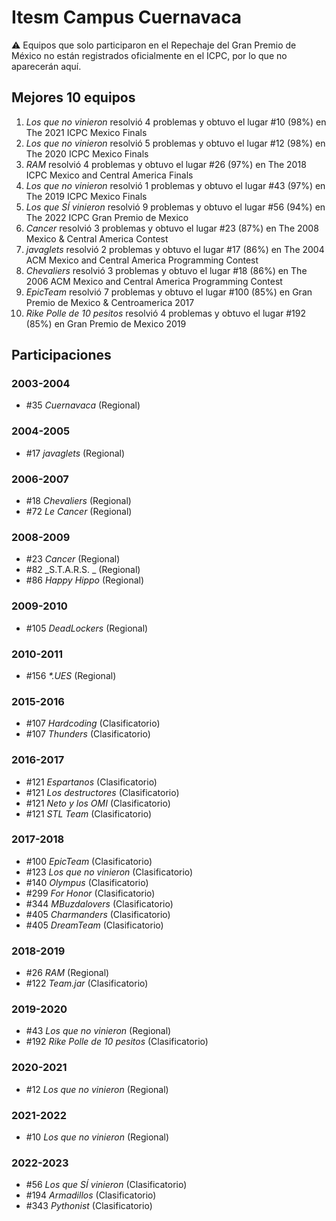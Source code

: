 # Itesm Campus Cuernavaca

:warning: Equipos que solo participaron en el Repechaje del Gran Premio de México no están registrados oficialmente en el ICPC, por lo que no aparecerán aquí.

## Mejores 10 equipos

1. _Los que no vinieron_ resolvió 4 problemas y obtuvo el lugar #10 (98%) en The 2021 ICPC Mexico Finals
1. _Los que no vinieron_ resolvió 5 problemas y obtuvo el lugar #12 (98%) en The 2020 ICPC Mexico Finals
1. _RAM_ resolvió 4 problemas y obtuvo el lugar #26 (97%) en The 2018 ICPC Mexico and Central America Finals
1. _Los que no vinieron_ resolvió 1 problemas y obtuvo el lugar #43 (97%) en The 2019 ICPC Mexico Finals
1. _Los que SÍ vinieron_ resolvió 9 problemas y obtuvo el lugar #56 (94%) en The 2022 ICPC Gran Premio de Mexico
1. _Cancer_ resolvió 3 problemas y obtuvo el lugar #23 (87%) en The 2008 Mexico & Central America Contest
1. _javaglets_ resolvió 2 problemas y obtuvo el lugar #17 (86%) en The 2004 ACM Mexico and Central America Programming Contest
1. _Chevaliers_ resolvió 3 problemas y obtuvo el lugar #18 (86%) en The 2006 ACM Mexico and Central America Programming Contest
1. _EpicTeam_ resolvió 7 problemas y obtuvo el lugar #100 (85%) en Gran Premio de Mexico & Centroamerica 2017
1. _Rike Polle de 10 pesitos_ resolvió 4 problemas y obtuvo el lugar #192 (85%) en Gran Premio de Mexico 2019

## Participaciones

### 2003-2004

- #35 _Cuernavaca_ (Regional)

### 2004-2005

- #17 _javaglets_ (Regional)

### 2006-2007

- #18 _Chevaliers_ (Regional)
- #72 _Le Cancer_ (Regional)

### 2008-2009

- #23 _Cancer_ (Regional)
- #82 _S.T.A.R.S. _ (Regional)
- #86 _Happy Hippo_ (Regional)

### 2009-2010

- #105 _DeadLockers_ (Regional)

### 2010-2011

- #156 _*.UES_ (Regional)

### 2015-2016

- #107 _Hardcoding_ (Clasificatorio)
- #107 _Thunders_ (Clasificatorio)

### 2016-2017

- #121 _Espartanos_ (Clasificatorio)
- #121 _Los destructores_ (Clasificatorio)
- #121 _Neto y los OMI_ (Clasificatorio)
- #121 _STL Team_ (Clasificatorio)

### 2017-2018

- #100 _EpicTeam_ (Clasificatorio)
- #123 _Los que no vinieron_ (Clasificatorio)
- #140 _Olympus_ (Clasificatorio)
- #299 _For Honor_ (Clasificatorio)
- #344 _MBuzdalovers_ (Clasificatorio)
- #405 _Charmanders_ (Clasificatorio)
- #405 _DreamTeam_ (Clasificatorio)

### 2018-2019

- #26 _RAM_ (Regional)
- #122 _Team.jar_ (Clasificatorio)

### 2019-2020

- #43 _Los que no vinieron_ (Regional)
- #192 _Rike Polle de 10 pesitos_ (Clasificatorio)

### 2020-2021

- #12 _Los que no vinieron_ (Regional)

### 2021-2022

- #10 _Los que no vinieron_ (Regional)

### 2022-2023

- #56 _Los que SÍ vinieron_ (Clasificatorio)
- #194 _Armadillos_ (Clasificatorio)
- #343 _Pythonist_ (Clasificatorio)



